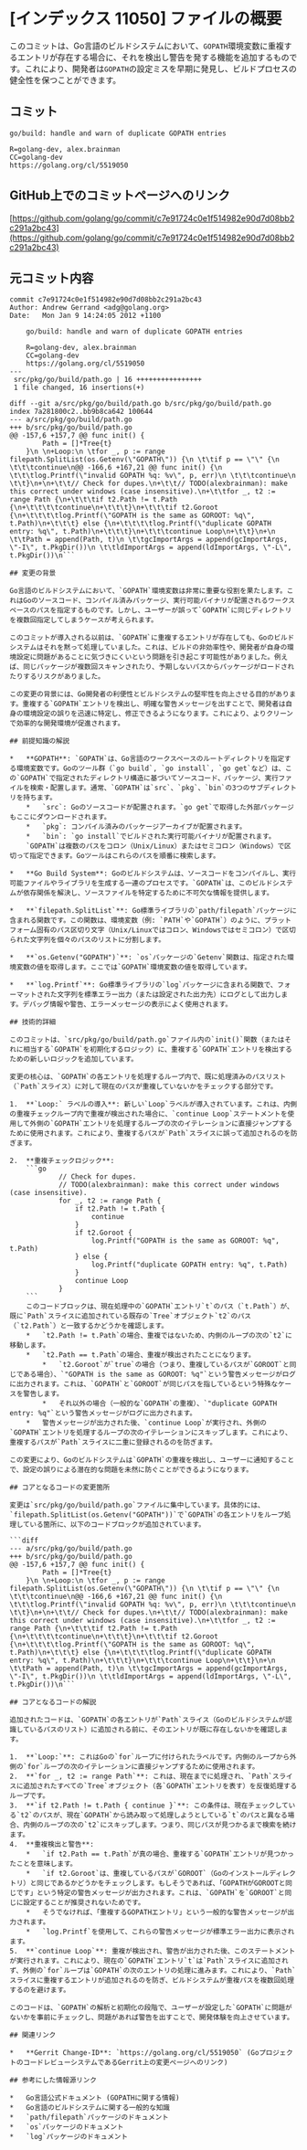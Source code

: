 # [インデックス 11050] ファイルの概要

このコミットは、Go言語のビルドシステムにおいて、`GOPATH`環境変数に重複するエントリが存在する場合に、それを検出し警告を発する機能を追加するものです。これにより、開発者は`GOPATH`の設定ミスを早期に発見し、ビルドプロセスの健全性を保つことができます。

## コミット

```
go/build: handle and warn of duplicate GOPATH entries

R=golang-dev, alex.brainman
CC=golang-dev
https://golang.org/cl/5519050
```

## GitHub上でのコミットページへのリンク

[https://github.com/golang/go/commit/c7e91724c0e1f514982e90d7d08bb2c291a2bc43](https://github.com/golang/go/commit/c7e91724c0e1f514982e90d7d08bb2c291a2bc43)

## 元コミット内容

```
commit c7e91724c0e1f514982e90d7d08bb2c291a2bc43
Author: Andrew Gerrand <adg@golang.org>
Date:   Mon Jan 9 14:24:05 2012 +1100

    go/build: handle and warn of duplicate GOPATH entries
    
    R=golang-dev, alex.brainman
    CC=golang-dev
    https://golang.org/cl/5519050
---
 src/pkg/go/build/path.go | 16 ++++++++++++++++
 1 file changed, 16 insertions(+)

diff --git a/src/pkg/go/build/path.go b/src/pkg/go/build/path.go
index 7a281800c2..bb9b8ca642 100644
--- a/src/pkg/go/build/path.go
+++ b/src/pkg/go/build/path.go
@@ -157,6 +157,7 @@ func init() {
 		Path = []*Tree{t}
 	}\n \n+Loop:\n \tfor _, p := range filepath.SplitList(os.Getenv(\"GOPATH\")) {\n \t\tif p == \"\" {\n \t\t\tcontinue\n@@ -166,6 +167,21 @@ func init() {\n \t\t\tlog.Printf(\"invalid GOPATH %q: %v\", p, err)\n \t\t\tcontinue\n \t\t}\n+\n+\t\t// Check for dupes.\n+\t\t// TODO(alexbrainman): make this correct under windows (case insensitive).\n+\t\tfor _, t2 := range Path {\n+\t\t\tif t2.Path != t.Path {\n+\t\t\t\tcontinue\n+\t\t\t}\n+\t\t\tif t2.Goroot {\n+\t\t\t\tlog.Printf(\"GOPATH is the same as GOROOT: %q\", t.Path)\n+\t\t\t} else {\n+\t\t\t\tlog.Printf(\"duplicate GOPATH entry: %q\", t.Path)\n+\t\t\t}\n+\t\t\tcontinue Loop\n+\t\t}\n+\n \t\tPath = append(Path, t)\n \t\tgcImportArgs = append(gcImportArgs, \"-I\", t.PkgDir())\n \t\tldImportArgs = append(ldImportArgs, \"-L\", t.PkgDir())\n```

## 変更の背景

Go言語のビルドシステムにおいて、`GOPATH`環境変数は非常に重要な役割を果たします。これはGoのソースコード、コンパイル済みパッケージ、実行可能バイナリが配置されるワークスペースのパスを指定するものです。しかし、ユーザーが誤って`GOPATH`に同じディレクトリを複数回指定してしまうケースが考えられます。

このコミットが導入される以前は、`GOPATH`に重複するエントリが存在しても、Goのビルドシステムはそれを黙って処理していました。これは、ビルドの非効率性や、開発者が自身の環境設定に問題があることに気づきにくいという問題を引き起こす可能性がありました。例えば、同じパッケージが複数回スキャンされたり、予期しないパスからパッケージがロードされたりするリスクがありました。

この変更の背景には、Go開発者の利便性とビルドシステムの堅牢性を向上させる目的があります。重複する`GOPATH`エントリを検出し、明確な警告メッセージを出すことで、開発者は自身の環境設定の誤りを迅速に特定し、修正できるようになります。これにより、よりクリーンで効率的な開発環境が促進されます。

## 前提知識の解説

*   **GOPATH**: `GOPATH`は、Go言語のワークスペースのルートディレクトリを指定する環境変数です。Goのツール群（`go build`, `go install`, `go get`など）は、この`GOPATH`で指定されたディレクトリ構造に基づいてソースコード、パッケージ、実行ファイルを検索・配置します。通常、`GOPATH`は`src`、`pkg`、`bin`の3つのサブディレクトリを持ちます。
    *   `src`: Goのソースコードが配置されます。`go get`で取得した外部パッケージもここにダウンロードされます。
    *   `pkg`: コンパイル済みのパッケージアーカイブが配置されます。
    *   `bin`: `go install`でビルドされた実行可能バイナリが配置されます。
    `GOPATH`は複数のパスをコロン（Unix/Linux）またはセミコロン（Windows）で区切って指定できます。Goツールはこれらのパスを順番に検索します。

*   **Go Build System**: Goのビルドシステムは、ソースコードをコンパイルし、実行可能ファイルやライブラリを生成する一連のプロセスです。`GOPATH`は、このビルドシステムが依存関係を解決し、ソースファイルを特定するために不可欠な情報を提供します。

*   **`filepath.SplitList`**: Go標準ライブラリの`path/filepath`パッケージに含まれる関数です。この関数は、環境変数（例: `PATH`や`GOPATH`）のように、プラットフォーム固有のパス区切り文字（Unix/Linuxではコロン、Windowsではセミコロン）で区切られた文字列を個々のパスのリストに分割します。

*   **`os.Getenv("GOPATH")`**: `os`パッケージの`Getenv`関数は、指定された環境変数の値を取得します。ここでは`GOPATH`環境変数の値を取得しています。

*   **`log.Printf`**: Go標準ライブラリの`log`パッケージに含まれる関数で、フォーマットされた文字列を標準エラー出力（または設定された出力先）にログとして出力します。デバッグ情報や警告、エラーメッセージの表示によく使用されます。

## 技術的詳細

このコミットは、`src/pkg/go/build/path.go`ファイル内の`init()`関数（またはそれに相当する`GOPATH`を初期化するロジック）に、重複する`GOPATH`エントリを検出するための新しいロジックを追加しています。

変更の核心は、`GOPATH`の各エントリを処理するループ内で、既に処理済みのパスリスト（`Path`スライス）に対して現在のパスが重複していないかをチェックする部分です。

1.  **`Loop:` ラベルの導入**: 新しい`Loop`ラベルが導入されています。これは、内側の重複チェックループ内で重複が検出された場合に、`continue Loop`ステートメントを使用して外側の`GOPATH`エントリを処理するループの次のイテレーションに直接ジャンプするために使用されます。これにより、重複するパスが`Path`スライスに誤って追加されるのを防ぎます。

2.  **重複チェックロジック**:
    ```go
    		// Check for dupes.
    		// TODO(alexbrainman): make this correct under windows (case insensitive).
    		for _, t2 := range Path {
    			if t2.Path != t.Path {
    				continue
    			}
    			if t2.Goroot {
    				log.Printf("GOPATH is the same as GOROOT: %q", t.Path)
    			} else {
    				log.Printf("duplicate GOPATH entry: %q", t.Path)
    			}
    			continue Loop
    		}
    ```
    このコードブロックは、現在処理中の`GOPATH`エントリ`t`のパス（`t.Path`）が、既に`Path`スライスに追加されている既存の`Tree`オブジェクト`t2`のパス（`t2.Path`）と一致するかどうかを確認します。
    *   `t2.Path != t.Path`の場合、重複ではないため、内側のループの次の`t2`に移動します。
    *   `t2.Path == t.Path`の場合、重複が検出されたことになります。
        *   `t2.Goroot`が`true`の場合（つまり、重複しているパスが`GOROOT`と同じである場合）、`"GOPATH is the same as GOROOT: %q"`という警告メッセージがログに出力されます。これは、`GOPATH`と`GOROOT`が同じパスを指しているという特殊なケースを警告します。
        *   それ以外の場合（一般的な`GOPATH`の重複）、`"duplicate GOPATH entry: %q"`という警告メッセージがログに出力されます。
    *   警告メッセージが出力された後、`continue Loop`が実行され、外側の`GOPATH`エントリを処理するループの次のイテレーションにスキップします。これにより、重複するパスが`Path`スライスに二重に登録されるのを防ぎます。

この変更により、Goのビルドシステムは`GOPATH`の重複を検出し、ユーザーに通知することで、設定の誤りによる潜在的な問題を未然に防ぐことができるようになります。

## コアとなるコードの変更箇所

変更は`src/pkg/go/build/path.go`ファイルに集中しています。具体的には、`filepath.SplitList(os.Getenv("GOPATH"))`で`GOPATH`の各エントリをループ処理している箇所に、以下のコードブロックが追加されています。

```diff
--- a/src/pkg/go/build/path.go
+++ b/src/pkg/go/build/path.go
@@ -157,6 +157,7 @@ func init() {
 		Path = []*Tree{t}
 	}\n \n+Loop:\n \tfor _, p := range filepath.SplitList(os.Getenv(\"GOPATH\")) {\n \t\tif p == \"\" {\n \t\t\tcontinue\n@@ -166,6 +167,21 @@ func init() {\n \t\t\tlog.Printf(\"invalid GOPATH %q: %v\", p, err)\n \t\t\tcontinue\n \t\t}\n+\n+\t\t// Check for dupes.\n+\t\t// TODO(alexbrainman): make this correct under windows (case insensitive).\n+\t\tfor _, t2 := range Path {\n+\t\t\tif t2.Path != t.Path {\n+\t\t\t\tcontinue\n+\t\t\t}\n+\t\t\tif t2.Goroot {\n+\t\t\t\tlog.Printf(\"GOPATH is the same as GOROOT: %q\", t.Path)\n+\t\t\t} else {\n+\t\t\t\tlog.Printf(\"duplicate GOPATH entry: %q\", t.Path)\n+\t\t\t}\n+\t\t\tcontinue Loop\n+\t\t}\n+\n \t\tPath = append(Path, t)\n \t\tgcImportArgs = append(gcImportArgs, \"-I\", t.PkgDir())\n \t\tldImportArgs = append(ldImportArgs, \"-L\", t.PkgDir())\n```

## コアとなるコードの解説

追加されたコードは、`GOPATH`の各エントリが`Path`スライス（Goのビルドシステムが認識しているパスのリスト）に追加される前に、そのエントリが既に存在しないかを確認します。

1.  **`Loop:`**: これはGoの`for`ループに付けられたラベルです。内側のループから外側の`for`ループの次のイテレーションに直接ジャンプするために使用されます。
2.  **`for _, t2 := range Path`**: これは、現在までに処理され、`Path`スライスに追加されたすべての`Tree`オブジェクト（各`GOPATH`エントリを表す）を反復処理するループです。
3.  **`if t2.Path != t.Path { continue }`**: この条件は、現在チェックしている`t2`のパスが、現在`GOPATH`から読み取って処理しようとしている`t`のパスと異なる場合、内側のループの次の`t2`にスキップします。つまり、同じパスが見つかるまで検索を続けます。
4.  **重複検出と警告**:
    *   `if t2.Path == t.Path`が真の場合、重複する`GOPATH`エントリが見つかったことを意味します。
    *   `if t2.Goroot`は、重複しているパスが`GOROOT`（Goのインストールディレクトリ）と同じであるかどうかをチェックします。もしそうであれば、「GOPATHがGOROOTと同じです」という特定の警告メッセージが出力されます。これは、`GOPATH`を`GOROOT`と同じに設定することが推奨されないためです。
    *   そうでなければ、「重複するGOPATHエントリ」という一般的な警告メッセージが出力されます。
    *   `log.Printf`を使用して、これらの警告メッセージが標準エラー出力に表示されます。
5.  **`continue Loop`**: 重複が検出され、警告が出力された後、このステートメントが実行されます。これにより、現在の`GOPATH`エントリ`t`は`Path`スライスに追加されず、外側の`for`ループは`GOPATH`の次のエントリの処理に進みます。これにより、`Path`スライスに重複するエントリが追加されるのを防ぎ、ビルドシステムが重複パスを複数回処理するのを避けます。

このコードは、`GOPATH`の解析と初期化の段階で、ユーザーが設定した`GOPATH`に問題がないかを事前にチェックし、問題があれば警告を出すことで、開発体験を向上させています。

## 関連リンク

*   **Gerrit Change-ID**: `https://golang.org/cl/5519050` (GoプロジェクトのコードレビューシステムであるGerrit上の変更ページへのリンク)

## 参考にした情報源リンク

*   Go言語公式ドキュメント (GOPATHに関する情報)
*   Go言語のビルドシステムに関する一般的な知識
*   `path/filepath`パッケージのドキュメント
*   `os`パッケージのドキュメント
*   `log`パッケージのドキュメント
